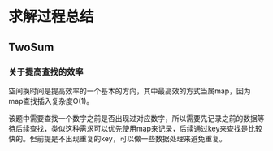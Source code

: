 # 求解过程总结


## TwoSum

### 关于提高查找的效率

空间换时间是提高效率的一个基本的方向，其中最高效的方式当属map，因为map查找插入复杂度O(1)。

该题中需要查找一个数字之前是否出现过对应数字，所以需要先记录之前的数据等待后续查找，类似这种需求可以优先使用map来记录，后续通过key来查找是比较快的。但前提是不出现重复的key，可以做一些数据处理来避免重复。

